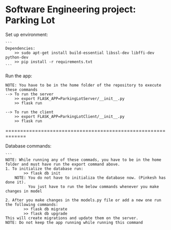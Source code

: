 # Software Engineering project: Parking Lot

Set up environment:

    ```
    Dependencies:
        >> sudo apt-get install build-essential libssl-dev libffi-dev python-dev
        >> pip install -r requirements.txt
    ```

Run the app:
    
    NOTE: You have to be in the home folder of the repository to execute these commands
    --> To run the server
        >> export FLASK_APP=ParkingLotServer/__init__.py
        >> flask run

    --> To run the client
        >> export FLASK_APP=ParkingLotClient/__init__.py
        >> flask run

=============================================================

Database commands:

    ```
    NOTE: While running any of these commads, you have to be in the home folder and must have run the export command above.
    1. To initialize the database run:
            >> flask db init
        NOTE: You do not have to initializa the database now. (Pinkesh has done it).
              You just have to run the below commands whenever you make changes in model

    2. After you make changes in the models.py file or add a new one run the following commands:
            >> flask db migrate
            >> flask db upgrade
    This will create migrations and update them on the server.
    NOTE: Do not keep the app running while running this command

